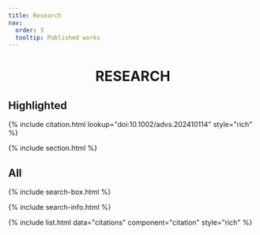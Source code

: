 ```yaml
---
title: Research
nav:
  order: 3
  tooltip: Published works
---
```


<div style="text-align:center;">
  <h1><b>RESEARCH</b></h1>
</div>

## Highlighted

{%
  include citation.html
  lookup="doi:10.1002/advs.202410114"
  style="rich"
%}

{% include section.html %}

## All

{% include search-box.html %}

{% include search-info.html %}

{% include list.html data="citations" component="citation" style="rich" %}
